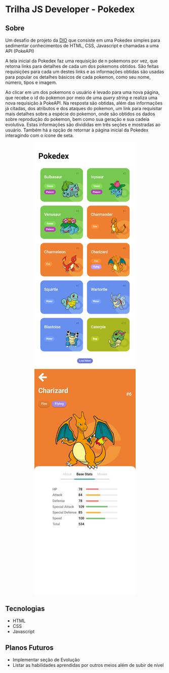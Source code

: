 # Trilha JS Developer - Pokedex

## Sobre

Um desafio de projeto da [DIO](https://www.dio.me/) que consiste em uma Pokedex simples para sedimentar conhecimentos de HTML, CSS, Javascript e  chamadas a uma API (PokeAPI)

A tela inicial da Pokedex faz uma requisição de n pokemons por vez, que retorna links para detalhes de cada um dos pokemons obtidos. São feitas requisições para cada um destes links e as informações obtidas são usadas para popular os detalhes básicos de cada pokemon, como seu nome, número, tipos e imagem.

Ao clicar em um dos pokemons o usuário é levado para uma nova página, que recebe o id do pokemon por meio de uma _query string_ e realiza uma nova requisição à PokeAPI. Na resposta são obtidas, além das informações já citadas, dos atributos e dos ataques do pokemon, um link para requisitar mais detalhes sobre a espécie do pokemon, onde são obtidos os dados sobre reprodução do pokemon, bem como sua geração e sua cadeia evolutiva. Estas informações são divididas em três seções e mostradas ao usuário. Também há a opção de retornar à página inicial da Pokedex interagindo com o ícone de seta.

<div align="center">
<img src="/.github/pokedex.png" alt="pokedex screenshot" width="320">
<img src="/.github/stats.png" alt="pokemon stats screenshot" width="320">
</div>

## Tecnologias

- HTML
- CSS
- Javascript

## Planos Futuros

- Implementar seção de Evolução
- Listar as habilidades aprendidas por outros meios além de subir de nível